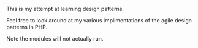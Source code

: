 This is my attempt at learning design patterns.

Feel free to look around at my various implimentations of the agile design patterns in PHP.

Note the modules will not actually run.

